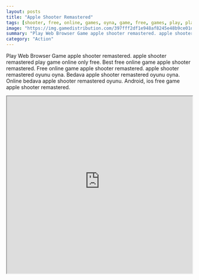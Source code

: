 ```yaml
---
layout: posts
title: "Apple Shooter Remastered"
tags: [shooter, free, online, games, oyna, game, free, games, play, play, games]
image: "https://img.gamedistribution.com/397fff2df1e948af8245e48b9ce01d5d-512x384.jpeg"
summary: "Play Web Browser Game apple shooter remastered. apple shooter remastered play game online only free. Best free online game apple shooter remastered. Free online game apple shooter remastered. apple shooter remastered oyunu oyna. Bedava apple shooter remastered oyunu oyna. Online bedava apple shooter remastered oyunu. Android, ios free game apple shooter remastered."
category: "Action"
---
```


Play Web Browser Game apple shooter remastered. apple shooter remastered play game online only free. Best free online game apple shooter remastered. Free online game apple shooter remastered. apple shooter remastered oyunu oyna. Bedava apple shooter remastered oyunu oyna. Online bedava apple shooter remastered oyunu. Android, ios free game apple shooter remastered.

<iframe width="100%" height="480px;" src="https://html5.gamedistribution.com/397fff2df1e948af8245e48b9ce01d5d/"></iframe>